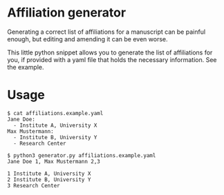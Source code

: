 # Affiliation generator

Generating a correct list of affiliations for a manuscript can be painful enough,
but editing and amending it can be even worse.

This little python snippet allows you to generate the list of affiliations for you,
if provided with a yaml file that holds the necessary information. See the example.

# Usage

```console
$ cat affiliations.example.yaml
Jane Doe:
  - Institute A, University X
Max Mustermann:
  - Institute B, University Y
  - Research Center

$ python3 generator.py affiliations.example.yaml
Jane Doe 1, Max Mustermann 2,3

1 Institute A, University X
2 Institute B, University Y
3 Research Center
```
